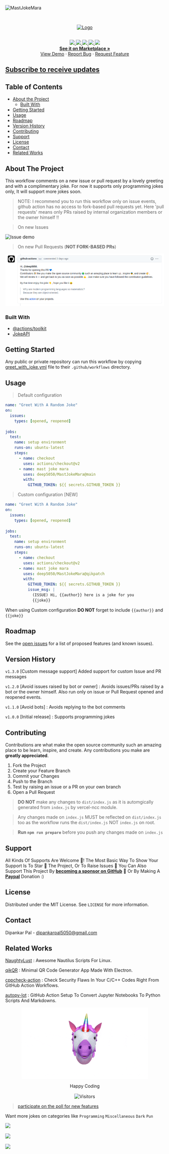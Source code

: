 ![MastJokeMara](https://socialify.git.ci/deep5050/MastJokeMara/image?description=1&font=KoHo&language=1&owner=1&pattern=Brick%20Wall&theme=Dark)

<!-- PROJECT LOGO -->
<br />
<p align="center">
  <a href="https://github.com/deep5050/MastJokeMara">
    <img src="images/logo.jpg" alt="Logo">
  </a>

  <p align="center">

<br />
  <a href="https://github.com/deep5050/MastJokeMara/graphs/contributors">
  <img src="https://img.shields.io/github/contributors/deep5050/MastJokeMara.svg?style=flat-square">
  </a>
  <a href="https://github.com/deep5050/MastJokeMara/network/members">
  <img src="https://img.shields.io/github/forks/deep5050/MastJokeMara.svg?style=flat-square">
  </a>
  <a href="https://github.com/deep5050/MastJokeMara/stargazers">
  <img src="https://img.shields.io/github/stars/deep5050/MastJokeMara.svg?style=flat-square">
  </a>
  <a href="https://github.com/deep5050/MastJokeMara/issues">
  <img src="https://img.shields.io/github/issues/deep5050/MastJokeMara.svg?style=flat-square">
  </a>
  <a href="https://github.com/deep5050/MastJokeMara/blob/master/LICENSE.txt">
  <img src="https://img.shields.io/github/license/deep5050/MastJokeMara.svg?style=flat-square">
  </a>
  <!-- <a href="https://linkedin.com/in/othneildrew">
  <img src="https://img.shields.io/badge/-LinkedIn-black.svg?style=flat-square&logo=linkedin&colorB=555">
  </a> -->
        <br/><a href="https://github.com/marketplace/actions/mast-joke-mara"><strong>See it on Marketplace »</strong></a>
    <br />
    <!-- <br /> -->
    <a href="https://github.com/deep5050/MastJokeMara/issues/37">View Demo</a>
    ·
    <a href="https://github.com/deep5050/MastJokeMara/issues">Report Bug</a>
    ·
    <a href="https://github.com/deep5050/MastJokeMara/issues">Request Feature</a>
  </p>
</p>

## [Subscribe to receive updates](https://github.com/deep5050/MastJokeMara/issues/52)

## Table of Contents

- [About the Project](#about-the-project)
  - [Built With](#built-with)
- [Getting Started](#getting-started)
- [Usage](#usage)
- [Roadmap](#roadmap)
- [Version History](#version-history)
- [Contributing](#contributing)
- [Support](#support)
- [License](#license)
- [Contact](#contact)
- [Related Works](#related-works)

## About The Project

This workflow comments on a new issue or pull request by a lovely greeting and
with a complimentary joke. For now it supports only programming jokes only, It
will support more jokes soon.

> NOTE: I recommend you to run this workflow only on issue events, github action
> has no access to fork-based pull requests yet. Here 'pull requests' means only
> PRs raised by internal organization members or the owner himself !!

> On new Issues

![Issue demo](images/issue.png)

> On new Pull Requests (**NOT FORK-BASED PRs**)

![PR](images/PR.png)

### Built With

- [@actions/toolkit](https://github.com/actions/toolkit)
- [JokeAPI](https://github.com/Sv443/JokeAPI)

## Getting Started

Any public or private repository can run this workflow by copying
[greet_with_joke.yml](./greet_with_joke.yml) file to their `.github/workflows`
directory.

<!-- USAGE EXAMPLES -->

## Usage

> Default configuration

```yaml
name: "Greet With A Random Joke"
on:
  issues:
    types: [opened, reopened]

jobs:
  test:
    name: setup environment
    runs-on: ubuntu-latest
    steps:
      - name: checkout
        uses: actions/checkout@v2
      - name: mast joke mara
        uses: deep5050/MastJokeMara@main
        with:
          GITHUB_TOKEN: ${{ secrets.GITHUB_TOKEN }}
```

> Custom configuration [NEW]

```yaml
name: "Greet With A Random Joke"
on:
  issues:
    types: [opened, reopened]

jobs:
  test:
    name: setup environment
    runs-on: ubuntu-latest
    steps:
      - name: checkout
        uses: actions/checkout@v2
      - name: mast joke mara
        uses: deep5050/MastJokeMara@qikpatch
        with:
          GITHUB_TOKEN: ${{ secrets.GITHUB_TOKEN }}
          issue_msg: |
            (ISSUE) Hi, {{author}} here is a joke for you
            {{joke}}
```

When using Custom configuration **DO NOT** forget to include `{{author}}` and
`{{joke}}`

## Roadmap

See the [open issues](https://github.com/deep5050/MastJokeMara/issues) for a
list of proposed features (and known issues).

## Version History

`v1.3.0` [Custom message support] Added support for custom Issue and PR messages

`v1.2.0` [Avoid issues raised by bot or owner] : Avoids issues/PRs raised by a
bot or the owner himself. Also run only on issue or Pull Request opened and
reopened events.

`v1.1.0` [Avoid bots] : Avoids replying to the bot comments

`v1.0.0` [Initial release] : Supports programming jokes

<!-- CONTRIBUTING -->

## Contributing

Contributions are what make the open source community such an amazing place to
be learn, inspire, and create. Any contributions you make are **greatly
appreciated**.

1. Fork the Project
2. Create your Feature Branch
3. Commit your Changes
4. Push to the Branch
5. Test by raising an issue or a PR on your own branch
6. Open a Pull Request

> **DO NOT** make any changes to `dist/index.js` as it is automgically generated
> from `index.js` by vercel-ncc module.

> Any changes made on `index.js` MUST be reflected on `dist/index.js` too as the
> workflow runs the `dist/index.js` NOT `index.js` on root.

> **Run `npm run prepare`** before you push any changes made on `index.js`

## Support

All Kinds Of Supports Are Welcome :raised_hands:! The Most Basic Way To Show
Your Support Is To Star :star2: The Project, Or To Raise Issues :speech_balloon:
You Can Also Support This Project By
[**becoming a sponsor on GitHub**](https://github.com/sponsors/deep5050) :clap:
Or By Making A [**Paypal**](https://paypal.me/deep5050) Donation :)

<!-- LICENSE -->

## License

Distributed under the MIT License. See `LICENSE` for more information.

<!-- CONTACT -->

## Contact

Dipankar Pal - dipankarpal5050@gmail.com

## Related Works

[NaughtyLust](https://github.com/deep5050/NaughtyLust) : Awesome Nautilus
Scripts For Linux.

[qikQR](https://github.com/deep5050/qikQR) : Minimal QR Code Generator App Made
With Electron.

[cppcheck-action](https://github.com/deep5050/cppcheck-action) : Check Security
Flaws In Your C/C++ Codes Right From GitHub Action Workflows.

[autopy-lot](https://github.com/deep5050/autopy-lot) : GitHub Action Setup To
Convert Jupyter Notebooks To Python Scripts And Markdowns.

<div align=center>
<p align=center><img align=center src="https://raw.githubusercontent.com/liyasthomas/templates/master/assets/logo.gif" alt="unicorn" width="400">
</p>
<p align=center>Happy Coding</p>

<p align=center><img align=center  src="https://visitor-badge.laobi.icu/badge?page_id=deep5050.MastJokeMara" alt="Visitors">  </p>

</div>

> [participate on the poll for new features](https://github.com/deep5050/MastJokeMara/issues/50)

Want more jokes on categories like `Programming` `Miscellaneous` `Dark` `Pun`

[![](https://api.gh-polls.com/poll/01EN73BKJD66AZ4EK0BWKRQ0H3/YES)](https://api.gh-polls.com/poll/01EN73BKJD66AZ4EK0BWKRQ0H3/YES/vote)

[![](https://api.gh-polls.com/poll/01EN73BKJD66AZ4EK0BWKRQ0H3/NO)](https://api.gh-polls.com/poll/01EN73BKJD66AZ4EK0BWKRQ0H3/NO/vote)

[![](https://api.gh-polls.com/poll/01EN73BKJD66AZ4EK0BWKRQ0H3/MAYBE)](https://api.gh-polls.com/poll/01EN73BKJD66AZ4EK0BWKRQ0H3/MAYBE/vote)
